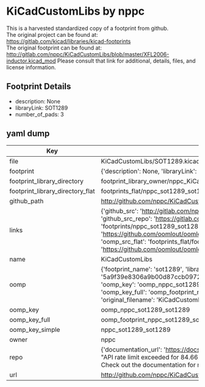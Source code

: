 # KiCadCustomLibs by nppc  
This is a harvested standardized copy of a footprint from github.  
The original project can be found at:  
https://gitlab.com/kicad/libraries/kicad-footprints  
The original footprint can be found at:
http://gitlab.com/nppc/KiCadCustomLibs/blob/master/XFL2006-inductor.kicad_mod
Please consult that link for additional, details, files, and license information.  
## Footprint Details
* description: None  
* libraryLink: SOT1289  
* number_of_pads: 3  
## yaml dump  
| Key | Value |  
| --- | --- |  
| file | KiCadCustomLibs/SOT1289.kicad_mod |  
| footprint | {'description': None, 'libraryLink': 'SOT1289', 'number_of_pads': 3} |  
| footprint_library_directory | footprint_library_owner/nppc_KiCadCustomLibs |  
| footprint_library_directory_flat | footprints_flat/nppc_sot1289_sot1289/working |  
| github_path | http://github.com/nppc/KiCadCustomLibs/blob/master/SOT1289.kicad_mod |  
| links | {'github_src': 'http://gitlab.com/nppc/KiCadCustomLibs/blob/master/XFL2006-inductor.kicad_mod', 'github_src_repo': 'https://gitlab.com/kicad/libraries/kicad-footprints', 'oomp_bot': 'footprints/nppc_sot1289_sot1289/working', 'oomp_bot_github': 'https://github.com/oomlout/oomlout_oomp_footprint_bot/tree/main/footprints/nppc_sot1289_sot1289/working', 'oomp_src_flat': 'footprints_flat/footprints_flat/nppc_sot1289_sot1289/working', 'oomp_src_flat_github': 'https://github.com/oomlout/oomlout_oomp_footprint_src/tree/main/footprints_flat/nppc_sot1289_sot1289/working'} |  
| name | KiCadCustomLibs |  
| oomp | {'footprint_name': 'sot1289', 'library_name': 'sot1289_kicad_mod', 'md5': '5a9f39e8306a9b00d87ccb09725cbe18', 'md5_10': '5a9f39e830', 'md5_5': '5a9f3', 'md5_6': '5a9f39', 'oomp_key': 'oomp_nppc_sot1289_sot1289', 'oomp_key_extra': 'oomp_footprint_nppc_sot1289_sot1289', 'oomp_key_full': 'oomp_footprint_nppc_sot1289_sot1289_5a9f39', 'oomp_key_simple': 'nppc_sot1289_sot1289', 'original_filename': 'KiCadCustomLibs/SOT1289.kicad_mod', 'owner_name': 'nppc'} |  
| oomp_key | oomp_nppc_sot1289_sot1289 |  
| oomp_key_full | oomp_footprint_nppc_sot1289_sot1289 |  
| oomp_key_simple | nppc_sot1289_sot1289 |  
| owner | nppc |  
| repo | {'documentation_url': 'https://docs.github.com/rest/overview/resources-in-the-rest-api#rate-limiting', 'message': "API rate limit exceeded for 84.66.173.59. (But here's the good news: Authenticated requests get a higher rate limit. Check out the documentation for more details.)"} |  
| url | http://github.com/nppc/KiCadCustomLibs |  

